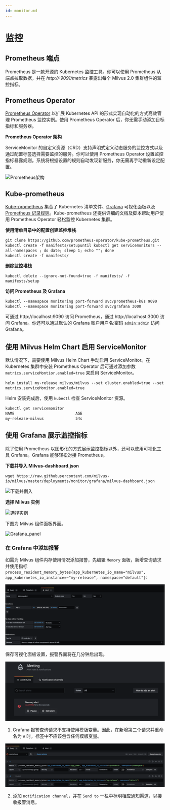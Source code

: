 ```yaml
---
id: monitor.md
---
```


# 监控

## Prometheus 端点

Prometheus 是一款开源的 Kubernetes 监控工具。你可以使用 Prometheus 从端点拉取数据，并在 *http://<component-host>:9091/metrics* 暴露出每个 Milvus 2.0 集群组件的监控指标。

## Prometheus Operator
[Prometheus Operator](https://github.com/prometheus-operator/prometheus-operator) 以扩展 Kubernetes API 的形式实现自动化的方式高效管理 Prometheus 监控实例。使用 Prometheus Operator 后，你无需手动添加目标指标和服务器。

**Prometheus Operator 架构**

ServiceMonitor 的自定义资源（CRD）支持声明式定义动态服务的监控方式以及通过配置标签选择需要监控的服务。你可以使用 Prometheus Operator 设置监控指标暴露规则。系统将根据设置的规则自动发现新服务，你无需再手动重新设定配置。

![Prometheus架构](../../../assets/prometheus_architecture.png)

## Kube-prometheus

[Kube-prometheus](https://github.com/prometheus-operator/kube-prometheus) 集合了 Kubernetes 清单文件、[Grafana](http://grafana.com/) 可视化面板以及 [Prometheus 记录规则](https://prometheus.io/docs/prometheus/latest/configuration/recording_rules/)。Kube-prometheus 还提供详细的文档及脚本帮助用户使用 Prometheus Operator 轻松监控 Kubernetes 集群。

**使用清单目录中的配置创建监控堆栈**
```shell
git clone https://github.com/prometheus-operator/kube-prometheus.git
kubectl create -f manifests/setupuntil kubectl get servicemonitors --all-namespaces ; do date; sleep 1; echo ""; done
kubectl create -f manifests/
```

**删除监控堆栈**
```
kubectl delete --ignore-not-found=true -f manifests/ -f manifests/setup
```

**访问 Prometheus 及 Grafana**
```Shell
kubectl --namespace monitoring port-forward svc/prometheus-k8s 9090
kubectl --namespace monitoring port-forward svc/grafana 3000
```

可通过 http://localhost:9090 访问 Prometheus，通过 http://localhost:3000 访问 Grafana。你还可以通过默认的 Grafana 账户用户名:密码 `admin:admin` 访问 Grafana。

## 使用 Milvus Helm Chart 启用 ServiceMonitor

默认情况下，需要使用 Milvus Helm Chart 手动启用 ServiceMonitor。在 Kubernetes 集群中安装 Prometheus Operator 后可通过添加参数 `metrics.serviceMontior.enabled=true` 来启用 ServiceMonitor。

```
helm install my-release milvus/milvus --set cluster.enabled=true --set metrics.serviceMonitor.enabled=true
```

Helm 安装完成后，使用 `kubectl` 检查 ServiceMonitor 资源。
```Shell
kubectl get servicemonitor
NAME                           AGE
my-release-milvus              54s
```

## 使用 Grafana 展示监控指标
除了使用 Prometheus 以图形化的方式展示监控指标以外，还可以使用可视化工具 Grafana。Grafana 能够轻松对接 Prometheus。

**下载并导入 Milvus-dashboard.json**
```Shell
wget https://raw.githubusercontent.com/milvus-io/milvus/master/deployments/monitor/grafana/milvus-dashboard.json
```
![下载并倒入](../../../assets/import_dashboard.png)

**选择 Milvus 实例**

![选择实例](../../../assets/grafana_select.png)

下图为 Milvus 组件面板界面。

![Grafana_panel](../../../assets/grafana_panel.png)


### 在 Grafana 中添加报警

如需为 Milvus 组件内存使用情况添加报警，先编辑 `Memory` 面板，新增查询请求并使用指标`process_resident_memory_bytes{app_kubernetes_io_name="milvus", app_kubernetes_io_instance=~"my-release", namespace="default"}`:

![Alert_metric](../../../assets/alert_metric.png)

保存可视化面板设置，报警界面将在几分钟后出现。

![Alert_dashboard](../../../assets/alert_dashboard.png)

<div class="alert note">

1. Grafana 报警查询请求不支持使用模版变量。因此，在新增第二个请求并重命名为 `A` 时，标签中不应该包含任何模版变量。

![Alert_query](../../../assets/alert_query.png)

2. 添加 `notification channel`，并在 `Send to` 一栏中标明相应通知渠道，以接收报警消息。

</div>

